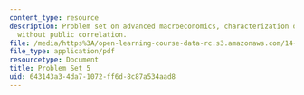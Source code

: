 ```yaml
---
content_type: resource
description: Problem set on advanced macroeconomics, characterization of V, and convexity
  without public correlation.
file: /media/https%3A/open-learning-course-data-rc.s3.amazonaws.com/14-461-advanced-macroeconomics-i-fall-2012/643143a34da71072ff6d8c87a534aad8_MIT14_461F12_pset5.pdf
file_type: application/pdf
resourcetype: Document
title: Problem Set 5
uid: 643143a3-4da7-1072-ff6d-8c87a534aad8
---
```

